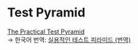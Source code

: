 # Test Pyramid

[The Practical Test Pyramid](https://martinfowler.com/articles/practical-test-pyramid.html) \
→ 한국어 번역:
[실용적인 테스트 피라미드 (번역)](https://www.integer.blog/practical-test-pyramid/)
